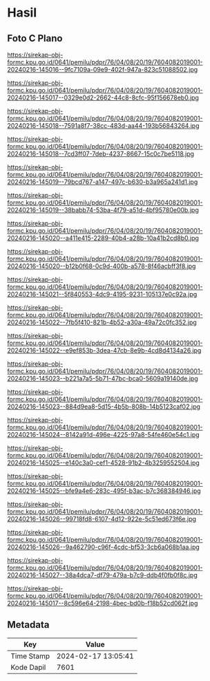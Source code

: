 # Hasil

## Foto C Plano

https://sirekap-obj-formc.kpu.go.id/0641/pemilu/pdpr/76/04/08/20/19/7604082019001-20240216-145016--9fc7109a-09e9-402f-947a-823c51088502.jpg

https://sirekap-obj-formc.kpu.go.id/0641/pemilu/pdpr/76/04/08/20/19/7604082019001-20240216-145017--0329e0d2-2662-44c8-8cfc-95f156678eb0.jpg

https://sirekap-obj-formc.kpu.go.id/0641/pemilu/pdpr/76/04/08/20/19/7604082019001-20240216-145018--7591a8f7-38cc-483d-aa44-193b56843264.jpg

https://sirekap-obj-formc.kpu.go.id/0641/pemilu/pdpr/76/04/08/20/19/7604082019001-20240216-145018--7cd3ff07-7deb-4237-8667-15c0c7be5118.jpg

https://sirekap-obj-formc.kpu.go.id/0641/pemilu/pdpr/76/04/08/20/19/7604082019001-20240216-145019--79bcd767-a147-497c-b630-b3a965a241d1.jpg

https://sirekap-obj-formc.kpu.go.id/0641/pemilu/pdpr/76/04/08/20/19/7604082019001-20240216-145019--38babb74-53ba-4f79-a51d-4bf95780e00b.jpg

https://sirekap-obj-formc.kpu.go.id/0641/pemilu/pdpr/76/04/08/20/19/7604082019001-20240216-145020--a411e415-2289-40b4-a28b-10a41b2cd8b0.jpg

https://sirekap-obj-formc.kpu.go.id/0641/pemilu/pdpr/76/04/08/20/19/7604082019001-20240216-145020--b12b0f68-0c9d-400b-a578-8f46acbff3f8.jpg

https://sirekap-obj-formc.kpu.go.id/0641/pemilu/pdpr/76/04/08/20/19/7604082019001-20240216-145021--5f840553-4dc9-4195-9231-105137e0c92a.jpg

https://sirekap-obj-formc.kpu.go.id/0641/pemilu/pdpr/76/04/08/20/19/7604082019001-20240216-145022--7fb5f410-821b-4b52-a30a-49a72c0fc352.jpg

https://sirekap-obj-formc.kpu.go.id/0641/pemilu/pdpr/76/04/08/20/19/7604082019001-20240216-145022--e9ef853b-3dea-47cb-8e9b-4cd8d4134a26.jpg

https://sirekap-obj-formc.kpu.go.id/0641/pemilu/pdpr/76/04/08/20/19/7604082019001-20240216-145023--b221a7a5-5b71-47bc-bca0-5609a19140de.jpg

https://sirekap-obj-formc.kpu.go.id/0641/pemilu/pdpr/76/04/08/20/19/7604082019001-20240216-145023--884d9ea8-5d15-4b5b-808b-14b5123caf02.jpg

https://sirekap-obj-formc.kpu.go.id/0641/pemilu/pdpr/76/04/08/20/19/7604082019001-20240216-145024--8142a91d-496e-4225-97a8-54fe460e54c1.jpg

https://sirekap-obj-formc.kpu.go.id/0641/pemilu/pdpr/76/04/08/20/19/7604082019001-20240216-145025--e140c3a0-cef1-4528-91b2-4b3259552504.jpg

https://sirekap-obj-formc.kpu.go.id/0641/pemilu/pdpr/76/04/08/20/19/7604082019001-20240216-145025--bfe9a4e6-283c-495f-b3ac-b7c368384946.jpg

https://sirekap-obj-formc.kpu.go.id/0641/pemilu/pdpr/76/04/08/20/19/7604082019001-20240216-145026--99718fd8-6107-4d12-922e-5c51ed673f6e.jpg

https://sirekap-obj-formc.kpu.go.id/0641/pemilu/pdpr/76/04/08/20/19/7604082019001-20240216-145026--9a462790-c96f-4cdc-bf53-3cb6a068b1aa.jpg

https://sirekap-obj-formc.kpu.go.id/0641/pemilu/pdpr/76/04/08/20/19/7604082019001-20240216-145027--38a4dca7-df79-479a-b7c9-ddb4f0fb0f8c.jpg

https://sirekap-obj-formc.kpu.go.id/0641/pemilu/pdpr/76/04/08/20/19/7604082019001-20240216-145017--8c596e64-2198-4bec-bd0b-f18b52cd062f.jpg


## Metadata

| Key        | Value               |
| ---------- | ------------------- |
| Time Stamp | 2024-02-17 13:05:41 |
| Kode Dapil | 7601                |



